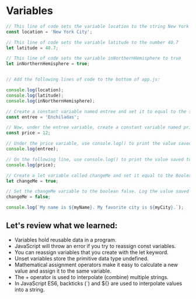 # Variables

```javascript
// This line of code sets the variable location to the string New York City
const location = 'New York City';

// This line of code sets the variable latitude to the number 40.7
let latitude = 40.7;

// This line of code sets the variable inNorthernHemisphere to true
let inNorthernHemisphere = true;


// Add the following lines of code to the bottom of app.js:

console.log(location);
console.log(latitude);
console.log(inNorthernHemisphere);

// Create a constant variable named entree and set it to equal to the string 'Enchiladas'.
const entree = 'Enchiladas';

// Now, under the entree variable, create a constant variable named price that saves the number 12.
const price = 12;

// Under the price variable, use console.log() to print the value saved to entree.
console.log(entree);

// On the following line, use console.log() to print the value saved to price.
console.log(price);

// Create a let variable called changeMe and set it equal to the Boolean true.
let changeMe = true;

// Set the changeMe variable to the boolean false. Log the value saved to changeMe to the console.
changeMe = false;

console.log(`My name is ${myName}. My favorite city is ${myCity}.`);

```


## Let's review what we learned:

  - Variables hold reusable data in a program.
  - JavaScript will throw an error if you try to reassign const variables.
  - You can reassign variables that you create with the let keyword.
  - Unset variables store the primitive data type undefined.
  - Mathematical assignment operators make it easy to calculate a new value and assign it to the same variable.
  - The + operator is used to interpolate (combine) multiple strings.
  - In JavaScript ES6, backticks (`) and ${} are used to interpolate values into a string.
